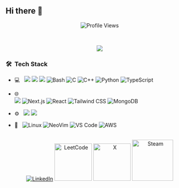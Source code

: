 ## Hi there 👋 

  <p align = "center">
	<img src = "https://komarev.com/ghpvc/?username=Ays1004&style=flat&color=blue" alt = "Profile Views"/>
</p>

<br/>

<p align = "center">
	<a href="https://github.com/DenverCoder1/readme-typing-svg"><img src="https://readme-typing-svg.herokuapp.com?font=Time+New+Roman&color=cyan&size=25&center=true&vCenter=true&width=600&height=100&lines=I'm+Ritik;A+Learner;A+Full+Stack+Developer;A+Computer+Science+Student;A+Competitive+Gamer;A+Cinephile"></a>
</p>


<h3> 🛠 &nbsp;Tech Stack</h3>

- 💻 &nbsp;	<img src="https://img.shields.io/badge/html5%20-%23E34F26.svg?&style=for-the-badge&logo=html5&logoColor=white"/>
		<img src="https://img.shields.io/badge/css3%20-%231572B6.svg?&style=for-the-badge&logo=css3&logoColor=white"/>
  		<img src="https://img.shields.io/badge/javascript%20-%23323330.svg?&style=for-the-badge&logo=javascript&logoColor=%23F7DF1E"/>
    		![Bash](https://img.shields.io/badge/Bash-4EAA25?logo=gnubash&logoColor=white&style=for-the-badge)
		![C](https://img.shields.io/badge/C-A8B9CC?logo=c&logoColor=white&style=for-the-badge)
		![C++](https://img.shields.io/badge/C++-00599C?logo=cplusplus&logoColor=white&style=for-the-badge)
  		![Python](https://img.shields.io/badge/Python-3776AB?logo=python&logoColor=white&style=for-the-badge)
  		![TypeScript](https://img.shields.io/badge/TypeScript-3178C6?logo=typescript&logoColor=white&style=for-the-badge)

  
- 🌐 &nbsp;	
  		<img src="https://img.shields.io/badge/node.js%20-%2343853D.svg?&style=for-the-badge&logo=node.js&logoColor=white"/>
    		![Next.js](https://img.shields.io/badge/Next.js-000000?logo=next.js&logoColor=white&style=for-the-badge)
  		![React](https://img.shields.io/badge/React-61DAFB?logo=react&logoColor=black&style=for-the-badge)
    		![Tailwind CSS](https://img.shields.io/badge/Tailwind_CSS-06B6D4?logo=tailwindcss&logoColor=white&style=for-the-badge)
  		![MongoDB](https://img.shields.io/badge/MongoDB-47A248?logo=mongodb&logoColor=white&style=for-the-badge)


- ⚙️ &nbsp;
  		<img src="https://img.shields.io/badge/git%20-%23F05033.svg?&style=for-the-badge&logo=git&logoColor=white"/>
  		<img src="https://img.shields.io/badge/github%20-%23121011.svg?&style=for-the-badge&logo=github&logoColor=white"/>

- 🔧 &nbsp;
		![Linux](https://img.shields.io/badge/Linux-FCC624?logo=Linux&logoColor=black&style=for-the-badge)
		![NeoVim](https://img.shields.io/badge/NeoVim-57A143?logo=neovim&logoColor=white&style=for-the-badge)
		![VS Code](https://img.shields.io/badge/VSCode-007ACC?logo=visualstudiocode&logoColor=white&style=for-the-badge)
  		![AWS](https://img.shields.io/badge/AWS-232F3E?style=flat&logo=amazonwebservices&logoColor=white&style=for-the-badge)


<br/>

<div align=center>
 <a href="https://www.linkedin.com/in/ritik-yewale-54a3922a7/" target="_blank"><img src="https://img.shields.io/static/v1?style=for-the-badge&message=LinkedIn&color=0A66C2&logo=LinkedIn&logoColor=FFFFFF&label=" alt="LinkedIn" /></a>
<a href="https://leetcode.com/u/ays1004/" target="_blank"><img width="100px" src="https://upload.wikimedia.org/wikipedia/commons/thumb/0/0a/LeetCode_Logo_black_with_text.svg/2560px-LeetCode_Logo_black_with_text.svg.png" alt="LeetCode" /></a>
<a href="https://x.com/hereAys" target="_blank"><img width="100px" src="https://img.shields.io/twitter/follow/hereAys" alt="X" /></a>
<a href="https://steamcommunity.com/id/ayush_1004/" target="_blank"><img width="110px" alt="Steam" src="https://e7.pngegg.com/pngimages/768/845/png-clipart-brand-logo-product-design-font-steam-text-logo.png" /></a>
</div>
